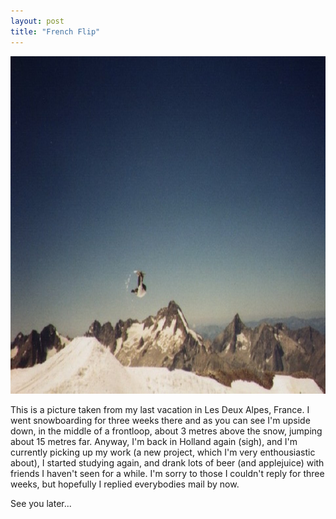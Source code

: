 ```yaml
---
layout: post
title: "French Flip"
---
```


<img class="outline" src="/images/2000-8-12-french-flip/french-flip.jpg" alt="French Flip" width="960" height="540"/>

This is a picture taken from my last vacation in Les Deux Alpes, France. I went snowboarding for three weeks there and as you can see I'm upside down, in the middle of a frontloop, about 3 metres above the snow, jumping about 15 metres far. Anyway, I'm back in Holland again (sigh), and I'm currently picking up my work (a new project, which I'm very enthousiastic about), I started studying again, and drank lots of beer (and applejuice) with friends I haven't seen for a while. I'm sorry to those I couldn't reply for three weeks, but hopefully I replied everybodies mail by now. 

See you later...